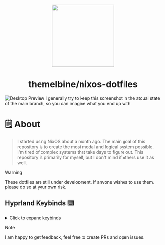 <p align="center">
<img src="https://i.ibb.co/pJbn0Xz/output-onlinepngtools-1.png" width="200" >
</p>
<h1 align="center">themelbine/nixos-dotfiles</h1>

<img src="https://i.ibb.co/0mvqMF0/image.png" alt="Desktop Preview" >
I generally try to keep this screenshot in the atcual state of the main branch, so you can imagine what you end up with 


# 🗒 About

>I started using NixOS about a month ago. The main goal of this repository is to create the most modal and logical system possible. I'm tired of complex systems that take days to figure out. This repository is primarily for myself, but I don't mind if others use it as well.

> [!Warning]  
> These dotfiles are still under development. If anyone wishes to use them, please do so at your own risk.


## Hyprland Keybinds ⌨️
<details>
<summary>Click to expand keybinds</summary>

  
> 💡 **Tip**  
> `SUPER = WIN`  
> This can be changed in the Hyprland settings.



### General Bindings
> - **Launch Kitty Terminal**: `SUPER + Return`
> - **Close Active Window**: `SUPER + Q`
> - **Exit Hyprland**: `SUPER + M`
> - **Fullscreen Active Window**: `SUPER + F`
> - **Launch Rofi**: `SUPER + D`
> - **Toggle Pseudotile Mode**: `SUPER + P`
> - **Toggle Split Mode**: `SUPER + T`

### Vim-like Navigation Bindings
> - **Move Focus**: `SUPER + h/j/k/l`
> - **Move Window**: `SUPER + SHIFT + h/j/k/l`
> - **Resize Window**: `SUPER + CTRL + h/j/k/l`

### Workspace Management
> - **Switch to Workspace [1-10]**: `SUPER + [1-0]`
> - **Move Active Window to Workspace [1-10] Silently**: `SUPER + SHIFT + [1-0]`

### Screenshots and Screen Recording
> - **Screenshot Entire Screen**: `Print`
> - **Screenshot Area**: `SUPER + SHIFT + S`
> - **Toggle Screen Recording**: `SUPER + SHIFT + R`

### Mouse Bindings
> - **Move Window with Drag**: `SUPER + Left Mouse Button`
> - **Resize Window with Drag**: `SUPER + Right Mouse Button`
</details>

> [!NOTE]
> I am happy to get feedback, feel free to create PRs and open issues.
